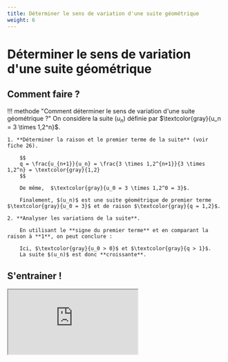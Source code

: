 ```yaml
---
title: Déterminer le sens de variation d'une suite géométrique
weight: 6
---
```


# Déterminer le sens de variation d'une suite géométrique

## Comment faire ?

!!! methode "Comment déterminer le sens de variation d'une suite géométrique ?"
    On considère la suite $(u_n)$ définie par $\textcolor{gray}{u_n = 3 \times 1,2^n}$.

    1. **Déterminer la raison et le premier terme de la suite** (voir fiche 26).

        $$
        q = \frac{u_{n+1}}{u_n} = \frac{3 \times 1,2^{n+1}}{3 \times 1,2^n} = \textcolor{gray}{1,2}
        $$

        De même,  $\textcolor{gray}{u_0 = 3 \times 1,2^0 = 3}$.

        Finalement, $(u_n)$ est une suite géométrique de premier terme $\textcolor{gray}{u_0 = 3}$ et de raison $\textcolor{gray}{q = 1,2}$.

    2. **Analyser les variations de la suite**.

        En utilisant le **signe du premier terme** et en comparant la raison à **1**, on peut conclure :

        Ici, $\textcolor{gray}{u_0 > 0}$ et $\textcolor{gray}{q > 1}$.  
        La suite $(u_n)$ est donc **croissante**.

## S'entrainer !

<iframe src="https://coopmaths.fr/alea/?EEEE2e0a294917e814fb142e0f22272e13461dc21396132b2b1614bb272e13350f2c17e711a80f1c272e132b2e3627c127cb277b27c817e81336133512d10f2d29592a7617f90e8714d813f2139e197e2d962cd6295327c7111927802d322b4c111127802e5a2cd2263929542b042716139e13a02e0327802d42295927802842139e1a400e8714d616942a9a139e1a400e8714d616992cd22c7a0065" class="exerciseur" allowfullscreen></iframe>